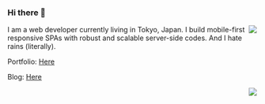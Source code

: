### Hi there 👋
<img align="right" src="https://github-readme-stats.vercel.app/api?username=yagigo&count_private=true&show_icons=true&theme=dracula&hide_title=true" />

I am a web developer currently living in Tokyo, Japan. I build mobile-first responsive SPAs with robust and scalable server-side codes. And I hate rains (literally).

Portfolio: [Here](https://yagigo.github.io/)

Blog: [Here](https://yagilocker.hashnode.dev/)


<img align="right" src="https://github-readme-stats.vercel.app/api/top-langs/?username=yagigo&hide=html&layout=compact&theme=dracula" />
